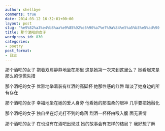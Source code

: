 ```yaml
---
author: shellbye
comments: true
date: 2014-03-12 16:32:01+00:00
layout: post
slug: '%e9%82%a3%e4%b8%aa%e9%85%92%e5%90%a7%e7%9a%84%e5%a5%b3%e5%ad%90'
title: 那个酒吧的女子
wordpress_id: 830
categories:
- poetry
post_format:
- 日志
---
```


那个酒吧的女子
抱着双肩静静地坐在那里
这是她第一次来到这里么？
她看起来是那么的惊慌失措



那个酒吧的女子
优雅地举着装有红酒的高脚杯
她那性感的红唇
暗淡了她身边的所有存在



那个酒吧的女子
幸福地坐在她的爱人身旁
他看她的那温柔的眼神
几乎要把她融化



那个酒吧的女子
独自坐在灯光打不到的角落
烈酒一杯杯由喉入腹
面无表情



那个酒吧的女子
在也没有在酒吧出现过
她的故事会有怎样的结局？
我好想了解
